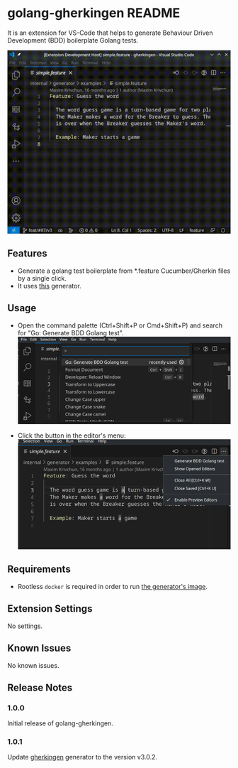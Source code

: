 # golang-gherkingen README

It is an extension for VS-Code that helps to generate Behaviour Driven Development (BDD) boilerplate Golang tests.

![Animation](./assets/animation.gif)

## Features

- Generate a golang test boilerplate from *.feature Cucumber/Gherkin files by a single click.
- It uses [this](https://github.com/hedhyw/gherkingen) generator.

## Usage

- Open the command palette (Ctrl+Shift+P or Cmd+Shift+P) and search for "Go: Generate BDD Golang test".
    ![Command palette](assets/usage-command-palette.png)

- Click the button in the editor's menu:
    ![Menu editor](assets/usage-editor-menu.png)

## Requirements

- Rootless `docker` is required in order to run [the generator's image](https://hub.docker.com/r/hedhyw/gherkingen).

## Extension Settings

No settings.

## Known Issues

No known issues.

## Release Notes

### 1.0.0

Initial release of golang-gherkingen.

### 1.0.1

Update [gherkingen](https://github.com/hedhyw/gherkingen) generator to the version v3.0.2.
